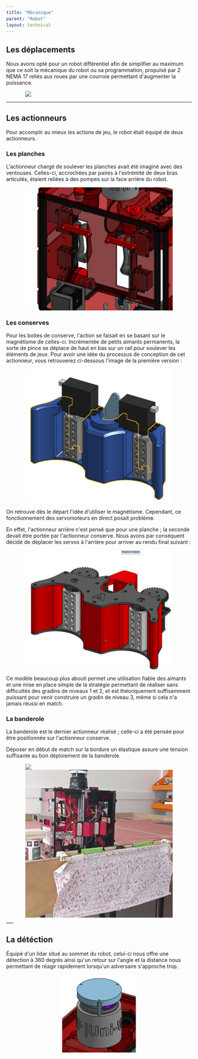 ```yaml
---
title: "Mécanique"
parent: "Robot"
layout: technical
---
```


## Les déplacements 

Nous avons opté pour un robot différentiel afin de simplifier au maximum que ce soit la mécanique du robot ou sa programmation, propulsé par 2 NEMA 17 reliés aux roues par une courroie permettant d'augmenter la puissance.

<div style="display: flex; justify-content: space-around; flex-wrap: wrap;">
<img src="Images/déplacements.png" width=400>
</div>

---
## Les actionneurs

Pour accomplir au mieux les actions de jeu, le robot était équipé de deux actionneurs. 

### Les planches

L'actionneur chargé de soulever les planches avait été imaginé avec des ventouses. Celles-ci, accrochées par paires à l'extrémité de deux bras articulés, étaient reliées à des pompes sur la face arrière du robot. 
<div style="display: flex; justify-content: space-around; flex-wrap: wrap;">
<img src="Images/actionneur canettes.png" width=400>
</div>

### Les conserves

Pour les boites de conserve, l'action se faisait en se basant sur le magnétisme de celles-ci. Incrémentée de petits aimants permanents, la sorte de pince se déplace de haut en bas sur un rail pour soulever les éléments de jeux. 
Pour avoir une idée du processus de conception de cet actionneur, vous retrouverez ci-dessous l'image de la première version : 

<div style="display: flex; justify-content: space-around; flex-wrap: wrap;">
<img src="Images/v1 actio canettes.webp" width=400>
</div>

On retrouve dès le départ l'idée d'utiliser le magnétisme. Cependant, ce fonctionnement des servomoteurs en direct posait problème.

En effet, l'actionneur arrière n'est pensé que pour une planche ; la seconde devait être portée par l'actionneur conserve. Nous avons par conséquent décidé de déplacer les servos à l'arrière pour arriver au rendu final suivant :

<div style="display: flex; justify-content: space-around; flex-wrap: wrap;">
<img src="Images/vf actio canettes.webp" width=400 >
</div>

Ce modèle beaucoup plus abouti permet une utilisation fiable des aimants et une mise en place simple de la stratégie permettant de réaliser sans difficultés des gradins de niveaux 1 et 2, et est théoriquement suffisamment puissant pour venir construire un gradin de niveau 3, même si cela n'a jamais réussi en match.

### La banderole

La banderole est le dernier actionneur réalisé ; celle-ci a été pensée pour être positionnée sur l'actionneur conserve.

Déposer en début de match sur la bordure un élastique assure une tension suffisante au bon déploiement de la banderole.
<div style="display: flex; justify-content: space-around; flex-wrap: wrap;">
<img src="Images/banderole n
dep.jpg" width=400 >
<img src="Images/banderole dep.jpg" width=400 >
</div>
___

## La détéction

Équipé d'un lidar situé au sommet du robot, celui-ci nous offre une détection à 360 degrés ainsi qu'un retour sur l'angle et la distance nous permettant de réagir rapidement lorsqu'un adversaire s'approche trop.

<div style="display: flex; justify-content: space-around; flex-wrap: wrap;">
<img src="Images/lidar.png" width=200 >
</div>

